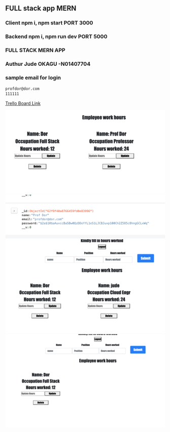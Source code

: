 ## FULL stack app MERN

### Client npm i, npm start PORT 3000

### Backend npm i, npm run dev PORT 5000

### FULL STACK MERN APP

### Authur Jude OKAGU -N01407704

### sample email for login

```
profdor@dor.com
111111

```

[Trello Board Link](https://trello.com/b/Rjivpi9e/full-stack-app)

![FULL](images/img1.png)
![FULL](images/img2.png)
![FULL](images/img3.png)
![FULL](images/img4.png)
